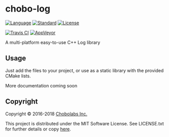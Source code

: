 chobo-log
=========

[![Language](https://img.shields.io/badge/language-C++-blue.svg)](https://isocpp.org/) [![Standard](https://img.shields.io/badge/C%2B%2B-11-blue.svg)](https://en.wikipedia.org/wiki/C%2B%2B#Standardization) [![License](https://img.shields.io/badge/license-MIT-blue.svg)](https://opensource.org/licenses/MIT)

[![Travis CI](https://travis-ci.org/Chobolabs/chobo-log.svg?branch=master)](https://travis-ci.org/Chobolabs/chobo-log) [![AppVeyor](https://ci.appveyor.com/api/projects/status/7woaifrlccdwgito?svg=true)](https://ci.appveyor.com/project/iboB/chobo-log)


A multi-platform easy-to-use C++ Log library

Usage
-----

Just add the files to your project, or use as a static library with the
provided CMake lists.

More documentation coming soon

Copyright
---------

Copyright &copy; 2016-2018 [Chobolabs Inc.](http://www.chobolabs.com/)

This project is distributed under the MIT Software License. See LICENSE.txt for
further details or copy [here](http://opensource.org/licenses/MIT).
